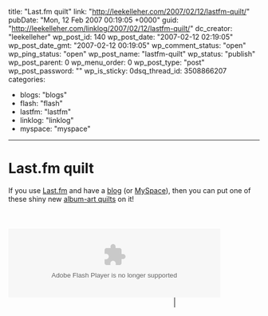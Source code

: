 title: "Last.fm quilt"
link: "http://leekelleher.com/2007/02/12/lastfm-quilt/"
pubDate: "Mon, 12 Feb 2007 00:19:05 +0000"
guid: "http://leekelleher.com/linklog/2007/02/12/lastfm-quilt/"
dc_creator: "leekelleher"
wp_post_id: 140
wp_post_date: "2007-02-12 02:19:05"
wp_post_date_gmt: "2007-02-12 00:19:05"
wp_comment_status: "open"
wp_ping_status: "open"
wp_post_name: "lastfm-quilt"
wp_status: "publish"
wp_post_parent: 0
wp_menu_order: 0
wp_post_type: "post"
wp_post_password: ""
wp_is_sticky: 0dsq_thread_id: 3508866207
categories:
  - blogs: "blogs"
  - flash: "flash"
  - lastfm: "lastfm"
  - linklog: "linklog"
  - myspace: "myspace"

---

# Last.fm quilt

If you use <a href="http://www.last.fm/user/vertino/">Last.fm</a> and have a <a href="http://vertino.wordpress.com/">blog</a> (or <a href="http://myspace.com/vertino">MySpace</a>), then you can put one of these shiny new <a href="http://www.last.fm/tools/quilts/">album-art quilts</a> on it!<!--more--><br /><br />

<style type="text/css">div.lastfm_quilt_black a,div.lastfm_quilt_black div {  height: 20px;  margin: 0;  overflow: hidden;  text-decoration: none;  padding: 0;  background: url("http://static.last.fm/quilts/buttons/generic_images/bg_black.gif") repeat-x 0 0;  width: 100%;  float: right;  display: inline;}div.lastfm_quilt a:hover {  background-position: 0 0 !important;}  {if $orientation=='horizontal'}div.lastfm_quilt_horizontal {  width: 425px;}div.lastfm_quilt_black a.lastfm_quilt_artists_wide,div.lastfm_quilt_black a.lastfm_quilt_artists_wide:hover {  background: url("http://static.last.fm/quilts/buttons/top_artists_images/wide/header_black.gif") no-repeat 0 -20px;}div.lastfm_quilt_black a.lastfm_quilt_albums_wide,div.lastfm_quilt_black a.lastfm_quilt_albums_wide:hover {  background: url("http://static.last.fm/quilts/buttons/top_albums_images/wide/header_black.gif") no-repeat 0 -20px;}{else}div.lastfm_quilt_vertical {  width: 184px;}div.lastfm_quilt_black a.lastfm_quilt_artists,div.lastfm_quilt_black a.lastfm_quilt_artists:hover {  background: url("http://static.last.fm/quilts/buttons/top_artists_images/header_black.gif") no-repeat 0 -20px;}div.lastfm_quilt_black a.lastfm_quilt_albums,div.lastfm_quilt_black a.lastfm_quilt_albums:hover {  background: url("http://static.last.fm/quilts/buttons/top_albums_images/header_black.gif") no-repeat 0 -20px;}{/if}div.lastfm_quilt_black .lastfm_quilt_profile a,div.lastfm_quilt_black .lastfm_quilt_profile a:hover {  background: url("http://static.last.fm/quilts/buttons/generic_images/ft_black.gif") no-repeat 0 -20px;}div.lastfm_quilt_black .lastfm_quilt_noprofile a,div.lastfm_quilt_black .lastfm_quilt_noprofile a:hover {  background: url("http://static.last.fm/quilts/buttons/generic_images/npft_black.gif") no-repeat 0 -20px;}div.lastfm_quilt a.get_your_own {  width: 92px;  border-right: solid 1px #000000;}div.lastfm_quilt a.visit {   width: 91px;  background-position: -93px -20px;}div.lastfm_quilt a.visit:hover {   background-position: -93px 0 !important;}</style><div class="lastfm_quilt lastfm_quilt_horizontal lastfm_quilt_black"><a class="lastfm_quilt_albums_wide" title="Top albums" href="http://www.last.fm/user/vertino/"></a><embed     src="http://static.last.fm/quilts/3/quilts_main.swf"     flashvars="type=user&variable=vertino&file=topalbums&bgColor=black&configMode=true" quality="high" bgcolor="#000000"     width="425" height="138" name="quilts_main" align="middle" allowScriptAccess="never" type="application/x-shockwave-flash"     pluginspage="http://www.macromedia.com/go/getflashplayer" /><div class="lastfm_quilt_profile"><a class="visit" title="View my profile" href="http://www.last.fm/user/vertino/"></a><a class="get_your_own" title="Get your own" href="http://www.last.fm/tools/quilts"></a></div></div>

